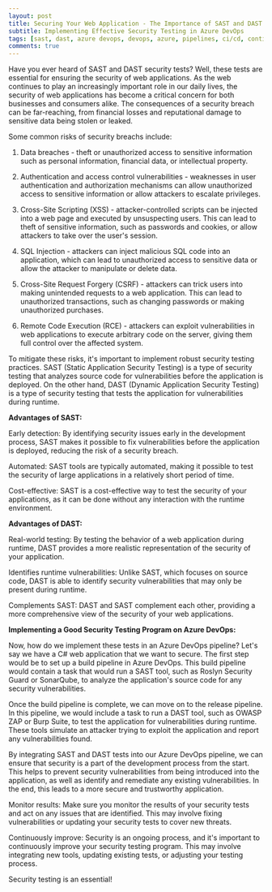 ```yaml
---
layout: post
title: Securing Your Web Application - The Importance of SAST and DAST Tests on Azure DevOps
subtitle: Implementing Effective Security Testing in Azure DevOps
tags: [sast, dast, azure devops, devops, azure, pipelines, ci/cd, continuous integration, continuous delivery]
comments: true
---
```


Have you ever heard of SAST and DAST security tests? Well, these tests are essential for ensuring the security of web applications. As the web continues to play an increasingly important role in our daily lives, the security of web applications has become a critical concern for both businesses and consumers alike. The consequences of a security breach can be far-reaching, from financial losses and reputational damage to sensitive data being stolen or leaked.

Some common risks of security breachs include: 

1. Data breaches - theft or unauthorized access to sensitive information such as personal information, financial data, or intellectual property.

2. Authentication and access control vulnerabilities - weaknesses in user authentication and authorization mechanisms can allow unauthorized access to sensitive information or allow attackers to escalate privileges.

3. Cross-Site Scripting (XSS) - attacker-controlled scripts can be injected into a web page and executed by unsuspecting users. This can lead to theft of sensitive information, such as passwords and cookies, or allow attackers to take over the user's session.

4. SQL Injection - attackers can inject malicious SQL code into an application, which can lead to unauthorized access to sensitive data or allow the attacker to manipulate or delete data.

5. Cross-Site Request Forgery (CSRF) - attackers can trick users into making unintended requests to a web application. This can lead to unauthorized transactions, such as changing passwords or making unauthorized purchases.

6. Remote Code Execution (RCE) - attackers can exploit vulnerabilities in web applications to execute arbitrary code on the server, giving them full control over the affected system.

To mitigate these risks, it's important to implement robust security testing practices. SAST (Static Application Security Testing) is a type of security testing that analyzes source code for vulnerabilities before the application is deployed. On the other hand, DAST (Dynamic Application Security Testing) is a type of security testing that tests the application for vulnerabilities during runtime.

**Advantages of SAST:**

Early detection: By identifying security issues early in the development process, SAST makes it possible to fix vulnerabilities before the application is deployed, reducing the risk of a security breach.

Automated: SAST tools are typically automated, making it possible to test the security of large applications in a relatively short period of time.

Cost-effective: SAST is a cost-effective way to test the security of your applications, as it can be done without any interaction with the runtime environment.

**Advantages of DAST:**

Real-world testing: By testing the behavior of a web application during runtime, DAST provides a more realistic representation of the security of your application.

Identifies runtime vulnerabilities: Unlike SAST, which focuses on source code, DAST is able to identify security vulnerabilities that may only be present during runtime.

Complements SAST: DAST and SAST complement each other, providing a more comprehensive view of the security of your web applications.

**Implementing a Good Security Testing Program on Azure DevOps:**

Now, how do we implement these tests in an Azure DevOps pipeline? Let's say we have a C# web application that we want to secure. The first step would be to set up a build pipeline in Azure DevOps. This build pipeline would contain a task that would run a SAST tool, such as Roslyn Security Guard or SonarQube, to analyze the application's source code for any security vulnerabilities.

Once the build pipeline is complete, we can move on to the release pipeline. In this pipeline, we would include a task to run a DAST tool, such as OWASP ZAP or Burp Suite, to test the application for vulnerabilities during runtime. These tools simulate an attacker trying to exploit the application and report any vulnerabilities found.

By integrating SAST and DAST tests into our Azure DevOps pipeline, we can ensure that security is a part of the development process from the start. This helps to prevent security vulnerabilities from being introduced into the application, as well as identify and remediate any existing vulnerabilities. In the end, this leads to a more secure and trustworthy application.

Monitor results: Make sure you monitor the results of your security tests and act on any issues that are identified. This may involve fixing vulnerabilities or updating your security tests to cover new threats.

Continuously improve: Security is an ongoing process, and it's important to continuously improve your security testing program. This may involve integrating new tools, updating existing tests, or adjusting your testing process.

Security testing is an essential!